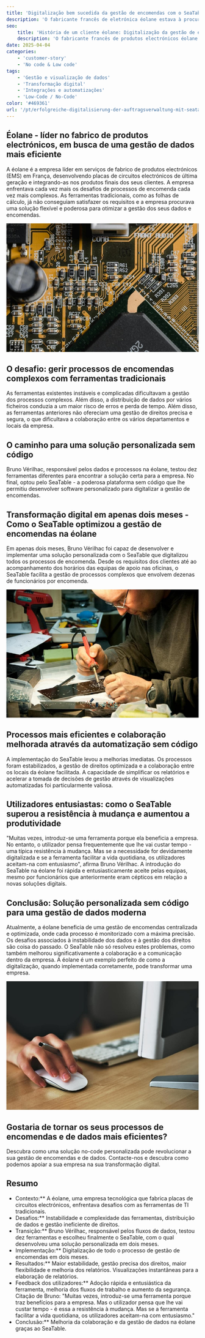 ```yaml
---
title: 'Digitalização bem sucedida da gestão de encomendas com o SeaTable - um caso de utilização da éolane'
description: 'O fabricante francês de eletrónica éolane estava à procura de uma solução compatível com o RGPD para a sua gestão de encomendas cada vez mais complexa. Encontraram o SeaTable.'
seo:
    title: 'História de um cliente éolane: Digitalização da gestão de encomendas'
    description: 'O fabricante francês de produtos electrónicos éolane procurava uma solução compatível com o RGPD para o seu sistema de gestão de encomendas cada vez mais complexo'
date: 2025-04-04
categories:
    - 'customer-story'
    - 'No code & Low code'
tags:
    - 'Gestão e visualização de dados'
    - 'Transformação digital'
    - 'Integrações e automatizações'
    - 'Low-Code / No-Code'
color: '#469361'
url: '/pt/erfolgreiche-digitalisierung-der-auftragsverwaltung-mit-seatable-ein-use-case-von-eolane'
---
```


## Éolane - líder no fabrico de produtos electrónicos, em busca de uma gestão de dados mais eficiente

A éolane é a empresa líder em serviços de fabrico de produtos electrónicos (EMS) em França, desenvolvendo placas de circuitos electrónicos de última geração e integrando-as nos produtos finais dos seus clientes. A empresa enfrentava cada vez mais os desafios de processos de encomenda cada vez mais complexos. As ferramentas tradicionais, como as folhas de cálculo, já não conseguiam satisfazer os requisitos e a empresa procurava uma solução flexível e poderosa para otimizar a gestão dos seus dados e encomendas.

![Placas de circuitos impressos da éolane](pexels-tima-miroshnichenko-6755080.jpg)

## O desafio: gerir processos de encomendas complexos com ferramentas tradicionais

As ferramentas existentes instáveis e complicadas dificultavam a gestão dos processos complexos. Além disso, a distribuição de dados por vários ficheiros conduzia a um maior risco de erros e perda de tempo. Além disso, as ferramentas anteriores não ofereciam uma gestão de direitos precisa e segura, o que dificultava a colaboração entre os vários departamentos e locais da empresa.

## O caminho para uma solução personalizada sem código

Bruno Vérilhac, responsável pelos dados e processos na éolane, testou dez ferramentas diferentes para encontrar a solução certa para a empresa. No final, optou pelo SeaTable - a poderosa plataforma sem código que lhe permitiu desenvolver software personalizado para digitalizar a gestão de encomendas.

## Transformação digital em apenas dois meses - Como o SeaTable optimizou a gestão de encomendas na éolane

Em apenas dois meses, Bruno Vérilhac foi capaz de desenvolver e implementar uma solução personalizada com o SeaTable que digitalizou todos os processos de encomenda. Desde os requisitos dos clientes até ao acompanhamento dos horários das equipas de apoio nas oficinas, o SeaTable facilita a gestão de processos complexos que envolvem dezenas de funcionários por encomenda.

![Trabalhar numa placa de circuitos da éolane](pexels-www-erzetich-com-2517330.jpg)

## Processos mais eficientes e colaboração melhorada através da automatização sem código

A implementação do SeaTable levou a melhorias imediatas. Os processos foram estabilizados, a gestão de direitos optimizada e a colaboração entre os locais da éolane facilitada. A capacidade de simplificar os relatórios e acelerar a tomada de decisões de gestão através de visualizações automatizadas foi particularmente valiosa.

## Utilizadores entusiastas: como o SeaTable superou a resistência à mudança e aumentou a produtividade

"Muitas vezes, introduz-se uma ferramenta porque ela beneficia a empresa. No entanto, o utilizador pensa frequentemente que lhe vai custar tempo - uma típica resistência à mudança. Mas se a necessidade for devidamente digitalizada e se a ferramenta facilitar a vida quotidiana, os utilizadores aceitam-na com entusiasmo", afirma Bruno Vérilhac. A introdução do SeaTable na éolane foi rápida e entusiasticamente aceite pelas equipas, mesmo por funcionários que anteriormente eram cépticos em relação a novas soluções digitais.

## Conclusão: Solução personalizada sem código para uma gestão de dados moderna

Atualmente, a éolane beneficia de uma gestão de encomendas centralizada e optimizada, onde cada processo é monitorizado com a máxima precisão. Os desafios associados à instabilidade dos dados e à gestão dos direitos são coisa do passado. O SeaTable não só resolveu estes problemas, como também melhorou significativamente a colaboração e a comunicação dentro da empresa. A éolane é um exemplo perfeito de como a digitalização, quando implementada corretamente, pode transformar uma empresa.

![Gestão digital de encomendas com o SeaTable](pexels-vojtech-okenka-127162-392018.jpg)

## Gostaria de tornar os seus processos de encomendas e de dados mais eficientes?

Descubra como uma solução no-code personalizada pode revolucionar a sua gestão de encomendas e de dados. Contacte-nos e descubra como podemos apoiar a sua empresa na sua transformação digital.

## Resumo

- Contexto:\*\* A éolane, uma empresa tecnológica que fabrica placas de circuitos electrónicos, enfrentava desafios com as ferramentas de TI tradicionais.
- Desafios:\*\* Instabilidade e complexidade das ferramentas, distribuição de dados e gestão ineficiente de direitos.
- Transição:\*\* Bruno Vérilhac, responsável pelos fluxos de dados, testou dez ferramentas e escolheu finalmente o SeaTable, com o qual desenvolveu uma solução personalizada em dois meses.
- Implementação:\*\* Digitalização de todo o processo de gestão de encomendas em dois meses.
- Resultados:\*\* Maior estabilidade, gestão precisa dos direitos, maior flexibilidade e melhoria dos relatórios. Visualizações instantâneas para a elaboração de relatórios.
- Feedback dos utilizadores:\*\* Adoção rápida e entusiástica da ferramenta, melhoria dos fluxos de trabalho e aumento da segurança. Citação de Bruno: "Muitas vezes, introduz-se uma ferramenta porque traz benefícios para a empresa. Mas o utilizador pensa que lhe vai custar tempo - é essa a resistência à mudança. Mas se a ferramenta facilitar a vida quotidiana, os utilizadores aceitam-na com entusiasmo."
- Conclusão:\*\* Melhoria da colaboração e da gestão de dados na éolane graças ao SeaTable.
